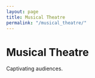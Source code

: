 ```yaml
---
layout: page
title: Musical Theatre
permalink: "/musical_theatre/"
--- 
```

# Musical Theatre
Captivating audiences. 

